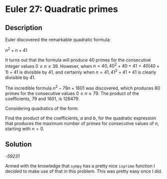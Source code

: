 
# Euler 27: Quadratic primes

## Description
Euler discovered the remarkable quadratic formula:

$n^2 + n + 41$

It turns out that the formula will produce 40 primes for the consecutive integer values $0 \le n \le 39$. However, when $n = 40, 40^2 + 40 + 41 = 40(40 + 1) + 41$ is divisible by 41, and certainly when $n = 41, 41^2 + 41 + 41$ is clearly divisible by 41.

The incredible formula $n^2 - 79n + 1601$ was discovered, which produces 80 primes for the consecutive values $0 \le n \le 79$. The product of the coefficients, 79 and 1601, is 126479.

Considering quadratics of the form:

Find the product of the coefficients, $a$ and $b$, for the quadratic expression that produces the maximum number of primes for consecutive values of $n$, starting with $n = 0$.

## Solution
*-59231*

Armed with the knowledge that `sympy` has a pretty nice `isprime` function
I decided to make use of that in this problem. This was pretty easy
once I did.